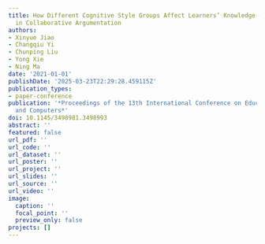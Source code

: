 ```yaml
---
title: How Different Cognitive Style Groups Affect Learners’ Knowledge Construction
  in Collaborative Argumentation
authors:
- Xinyue Jiao
- Changqiu Yi
- Chunping Liu
- Yong Xie
- Ning Ma
date: '2021-01-01'
publishDate: '2025-03-23T22:29:28.459115Z'
publication_types:
- paper-conference
publication: '*Proceedings of the 13th International Conference on Education Technology
  and Computers*'
doi: 10.1145/3498981.3498993
abstract: ''
featured: false
url_pdf: ''
url_code: ''
url_dataset: ''
url_poster: ''
url_project: ''
url_slides: ''
url_source: ''
url_video: ''
image: 
  caption: ''
  focal_point: ''
  preview_only: false
projects: []
---
```

